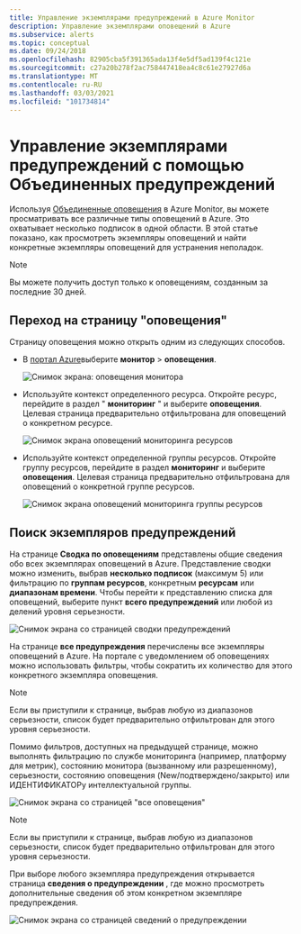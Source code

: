 ```yaml
---
title: Управление экземплярами предупреждений в Azure Monitor
description: Управление экземплярами оповещений в Azure
ms.subservice: alerts
ms.topic: conceptual
ms.date: 09/24/2018
ms.openlocfilehash: 82905cba5f391365ada13f4e5df5ad139f4c121e
ms.sourcegitcommit: c27a20b278f2ac758447418ea4c8c61e27927d6a
ms.translationtype: MT
ms.contentlocale: ru-RU
ms.lasthandoff: 03/03/2021
ms.locfileid: "101734814"
---
```

# <a name="manage-alert-instances-with-unified-alerts"></a>Управление экземплярами предупреждений с помощью Объединенных предупреждений

Используя [Объединенные оповещения](./alerts-overview.md) в Azure Monitor, вы можете просматривать все различные типы оповещений в Azure. Это охватывает несколько подписок в одной области. В этой статье показано, как просмотреть экземпляры оповещений и найти конкретные экземпляры оповещений для устранения неполадок.

> [!NOTE]
> Вы можете получить доступ только к оповещениям, созданным за последние 30 дней.

## <a name="go-to-the-alerts-page"></a>Переход на страницу "оповещения"

Страницу оповещения можно открыть одним из следующих способов.

- В [портал Azure](https://portal.azure.com/)выберите **монитор**  >  **оповещения**.  

     ![Снимок экрана: оповещения монитора](media/alerts-managing-alert-instances/monitoring-alerts-managing-alert-instances-toc.jpg)
  
- Используйте контекст определенного ресурса. Откройте ресурс, перейдите в раздел " **мониторинг** " и выберите **оповещения**. Целевая страница предварительно отфильтрована для оповещений о конкретном ресурсе.

     ![Снимок экрана оповещений мониторинга ресурсов](media/alerts-managing-alert-instances/alert-resource.JPG)

- Используйте контекст определенной группы ресурсов. Откройте группу ресурсов, перейдите в раздел **мониторинг** и выберите **оповещения**. Целевая страница предварительно отфильтрована для оповещений о конкретной группе ресурсов.    

     ![Снимок экрана оповещений мониторинга группы ресурсов](media/alerts-managing-alert-instances/alert-rg.JPG)

## <a name="find-alert-instances"></a>Поиск экземпляров предупреждений

На странице **Сводка по оповещениям** представлены общие сведения обо всех экземплярах оповещений в Azure. Представление сводки можно изменить, выбрав **несколько подписок** (максимум 5) или фильтрацию по **группам ресурсов**, конкретным **ресурсам** или **диапазонам времени**. Чтобы перейти к представлению списка для оповещений, выберите пункт **всего предупреждений** или любой из делений уровня серьезности.     

![Снимок экрана со страницей сводки предупреждений](media/alerts-managing-alert-instances/alerts-summary.jpg)
 
На странице **все предупреждения** перечислены все экземпляры оповещений в Azure. На портале с уведомлением об оповещениях можно использовать фильтры, чтобы сократить их количество для этого конкретного экземпляра оповещения.

> [!NOTE]
> Если вы приступили к странице, выбрав любую из диапазонов серьезности, список будет предварительно отфильтрован для этого уровня серьезности.

Помимо фильтров, доступных на предыдущей странице, можно выполнять фильтрацию по службе мониторинга (например, платформу для метрик), состоянию монитора (вызванному или разрешенному), серьезности, состоянию оповещения (New/подтверждено/закрыто) или ИДЕНТИФИКАТОРу интеллектуальной группы.

![Снимок экрана со страницей "все оповещения"](media/alerts-managing-alert-instances/all-alerts.jpg)

> [!NOTE]
> Если вы приступили к странице, выбрав любую из диапазонов серьезности, список будет предварительно отфильтрован для этого уровня серьезности.

При выборе любого экземпляра предупреждения открывается страница **сведения о предупреждении** , где можно просмотреть дополнительные сведения об этом конкретном экземпляре предупреждения.   

![Снимок экрана со страницей сведений о предупреждении](media/alerts-managing-alert-instances/alert-details.jpg)